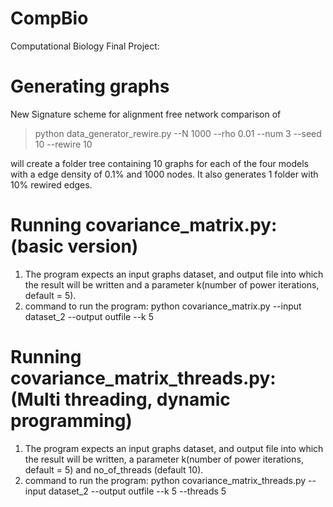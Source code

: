 # CompBio
Computational Biology Final Project:

# Generating graphs 
New Signature scheme for alignment free network comparison of
>  python data_generator_rewire.py --N 1000 --rho 0.01 --num 3 --seed 10 --rewire 10

will create a folder tree containing 10 graphs for each of the four models with
a edge density of 0.1% and 1000 nodes. It also generates 1 folder with 10% rewired
edges.


# Running covariance_matrix.py: (basic version)
1) The program expects an input graphs dataset, and output file into which the result will be written and a parameter k(number of power iterations, default = 5).
2) command to run the program:	python covariance_matrix.py --input dataset_2 --output outfile --k 5

# Running covariance_matrix_threads.py: (Multi threading, dynamic programming)
1) The program expects an input graphs dataset, and output file into which the result will be written, a parameter k(number of power iterations, default = 5) and no_of_threads (default 10).
2) command to run the program:	python covariance_matrix_threads.py --input dataset_2 --output outfile --k 5 --threads 5
